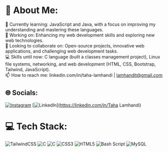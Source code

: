 # 💫 About Me:
🌱 Currently learning: JavaScript and Java, with a focus on improving my understanding and mastering these languages.<br>🔭 Working on: Enhancing my web development skills and exploring new web technologies.<br>👯 Looking to collaborate on: Open-source projects, innovative web applications, and challenging web development tasks.<br>💻 Skills until now: C language (built a classes management project), Linux file systems, networking, and web development (HTML, CSS, Bootstrap, Tailwind, JavaScript).<br>📫 How to reach me: linkedin.com/in/taha-lamhandi | lamhandit@gmail.com


## 🌐 Socials:
[![Instagram](https://img.shields.io/badge/Instagram-%23E4405F.svg?logo=Instagram&logoColor=white)](https://instagram.com/taha___laa) [![LinkedIn](https://img.shields.io/badge/LinkedIn-%230077B5.svg?logo=linkedin&logoColor=white)](https://linkedin.com/in/Taha Lamhandi) 

# 💻 Tech Stack:
![TailwindCSS](https://img.shields.io/badge/tailwindcss-%2338B2AC.svg?style=for-the-badge&logo=tailwind-css&logoColor=white) ![C](https://img.shields.io/badge/c-%2300599C.svg?style=for-the-badge&logo=c&logoColor=white) ![C](https://img.shields.io/badge/c-%2300599C.svg?style=for-the-badge&logo=c&logoColor=white) ![CSS3](https://img.shields.io/badge/css3-%231572B6.svg?style=for-the-badge&logo=css3&logoColor=white) ![HTML5](https://img.shields.io/badge/html5-%23E34F26.svg?style=for-the-badge&logo=html5&logoColor=white) ![Bash Script](https://img.shields.io/badge/bash_script-%23121011.svg?style=for-the-badge&logo=gnu-bash&logoColor=white) ![MySQL](https://img.shields.io/badge/mysql-4479A1.svg?style=for-the-badge&logo=mysql&logoColor=white)

<!-- Proudly created with GPRM ( https://gprm.itsvg.in ) -->
